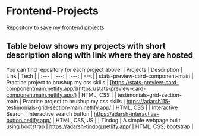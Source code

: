 # Frontend-Projects
Repository to save my frontend projects


## Table below shows my projects with short description along with link where they are hosted
You can find repository for each project above.
| Projects | Description | Link | Tech |
| :---         |     :---:      |         :---: | ---:|
| stats-preview-card-component-main   | Practice project to brushup my css skills     | [https://stats-preview-card-componentmain.netlify.app/](https://stats-preview-card-componentmain.netlify.app/)    | HTML, CSS |
| testimonials-grid-section-main    | Practice project to brushup my css skills       | https://adarsh115-testimonials-grid-section-main.netlify.app/     | HTML, CSS |
| Interactive Search   | Interactive search button  | https://adarsh-interactive-button.netlify.app/    | HTML, CSS, JS |
| Tindog   | A simple webpage built using bootstrap  | https://adarsh-tindog.netlify.app/  | HTML, CSS, bootstrap |



